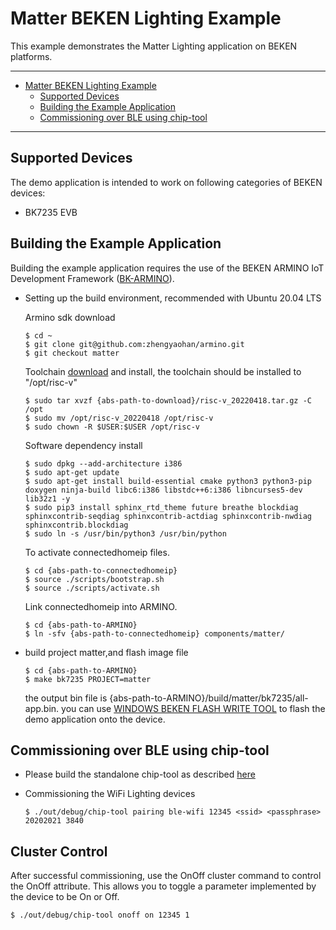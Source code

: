 ﻿# Matter BEKEN Lighting Example

This example demonstrates the Matter Lighting application on BEKEN platforms.

---

-   [Matter BEKEN Lighting Example](#matter-beken-lighting-example)
    -   [Supported Devices](#supported-devices)
    -   [Building the Example Application](#building-the-example-application)
    -   [Commissioning over BLE using chip-tool](#commissioning-over-ble-using-chip-tool)

---

## Supported Devices

The demo application is intended to work on following categories of BEKEN
devices:

-   BK7235 EVB

## Building the Example Application

Building the example application requires the use of the BEKEN ARMINO IoT
Development Framework ([BK-ARMINO](https://github.com/zhengyaohan/armino)).

-   Setting up the build environment, recommended with Ubuntu 20.04 LTS

    Armino sdk download

        $ cd ~
        $ git clone git@github.com:zhengyaohan/armino.git
        $ git checkout matter

    Toolchain
    [download](http://dl.bekencorp.com/tools/toolchain/risc-v_20220418.tar.gz)
    and install, the toolchain should be installed to "/opt/risc-v"

        $ sudo tar xvzf {abs-path-to-download}/risc-v_20220418.tar.gz -C /opt
        $ sudo mv /opt/risc-v_20220418 /opt/risc-v
        $ sudo chown -R $USER:$USER /opt/risc-v


    Software dependency install

        $ sudo dpkg --add-architecture i386
        $ sudo apt-get update
        $ sudo apt-get install build-essential cmake python3 python3-pip doxygen ninja-build libc6:i386 libstdc++6:i386 libncurses5-dev lib32z1 -y
        $ sudo pip3 install sphinx_rtd_theme future breathe blockdiag sphinxcontrib-seqdiag sphinxcontrib-actdiag sphinxcontrib-nwdiag sphinxcontrib.blockdiag
        $ sudo ln -s /usr/bin/python3 /usr/bin/python

    To activate connectedhomeip files.

        $ cd {abs-path-to-connectedhomeip}
        $ source ./scripts/bootstrap.sh
        $ source ./scripts/activate.sh

    Link connectedhomeip into ARMINO.

        $ cd {abs-path-to-ARMINO}
        $ ln -sfv {abs-path-to-connectedhomeip} components/matter/

-   build project matter,and flash image file

        $ cd {abs-path-to-ARMINO}
        $ make bk7235 PROJECT=matter

    the output bin file is {abs-path-to-ARMINO}/build/matter/bk7235/all-app.bin.
    you can use
    [WINDOWS BEKEN FLASH WRITE TOOL](http://dl.bekencorp.com:8192/tools/flash/BEKEN_WRITER_EN_V2.6.28_20220326.zip)
    to flash the demo application onto the device.

## Commissioning over BLE using chip-tool

-   Please build the standalone chip-tool as described [here](https://github.com/project-chip/connectedhomeip/blob/master/examples/chip-tool)
-   Commissioning the WiFi Lighting devices

        $ ./out/debug/chip-tool pairing ble-wifi 12345 <ssid> <passphrase> 20202021 3840

## Cluster Control

After successful commissioning, use the OnOff cluster command to control the
OnOff attribute. This allows you to toggle a parameter implemented by the device
to be On or Off.

    $ ./out/debug/chip-tool onoff on 12345 1
